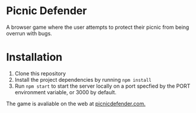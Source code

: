 # Picnic Defender

A browser game where the user attempts to protect their picnic from being overrun with bugs.

# Installation

1. Clone this repository
2. Install the project dependencies by running `npm install`
3. Run `npm start` to start the server locally on a port specfied by the PORT environment variable, or 3000 by default.

The game is avaliable on the web at [picnicdefender.com.](http://www.picnicdefender.com/)
